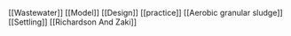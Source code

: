 [[Wastewater]]
[[Model]]
[[Design]]
[[practice]]
[[Aerobic granular sludge]]
[[Settling]]
[[Richardson And Zaki]]
